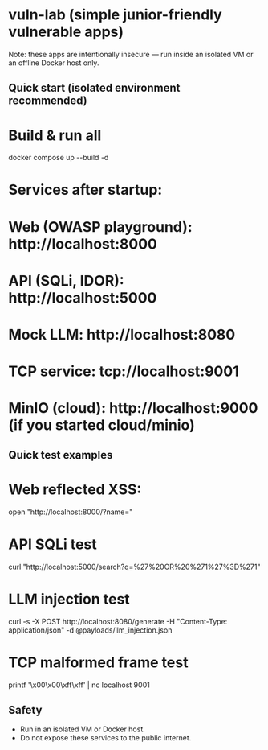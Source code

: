 # vuln-lab (simple junior-friendly vulnerable apps)

Note: these apps are intentionally insecure — run inside an isolated VM or an offline Docker host only.

## Quick start (isolated environment recommended)
# Build & run all
docker compose up --build -d

# Services after startup:
# Web (OWASP playground):  http://localhost:8000
# API (SQLi, IDOR):         http://localhost:5000
# Mock LLM:                 http://localhost:8080
# TCP service:              tcp://localhost:9001
# MinIO (cloud):            http://localhost:9000  (if you started cloud/minio)

## Quick test examples
# Web reflected XSS:
open "http://localhost:8000/?name=<script>alert(1)</script>"

# API SQLi test
curl "http://localhost:5000/search?q=%27%20OR%20%271%27%3D%271"

# LLM injection test
curl -s -X POST http://localhost:8080/generate -H "Content-Type: application/json" -d @payloads/llm_injection.json

# TCP malformed frame test
printf '\x00\x00\xff\xff' | nc localhost 9001

## Safety
- Run in an isolated VM or Docker host.
- Do not expose these services to the public internet.
